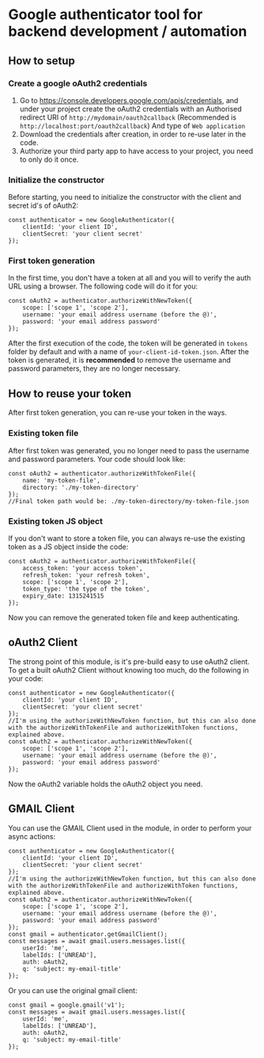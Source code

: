 # Google authenticator tool for backend development / automation
## How to setup
### Create a google oAuth2 credentials
1. Go to https://console.developers.google.com/apis/credentials, and under your project create the oAuth2 credentials with
an Authorised redirect URI of `http://mydomain/oauth2callback` (Recommended is `http://localhost:port/oauth2callback`) And type of `Web application`
2. Download the credentials after creation, in order to re-use later in the code.
3. Authorize your third party app to have access to your project, you need to only do it once.
### Initialize the constructor
Before starting, you need to initialize the constructor with the client and secret id's of oAuth2:
```
const authenticator = new GoogleAuthenticator({
    clientId: 'your client ID',
    clientSecret: 'your client secret'
});
```
### First token generation
In the first time, you don't have a token at all and you will to verify the auth URL using a browser.
The following code will do it for you:
```
const oAuth2 = authenticator.authorizeWithNewToken({
    scope: ['scope 1', 'scope 2'],
    username: 'your email address username (before the @)',
    password: 'your email address password'
});
```
After the first execution of the code, the token will be generated in `tokens` folder by default and with a name of `your-client-id-token.json`.
After the token is generated, it is **recommended** to remove the username and password parameters, they are no longer necessary.

## How to reuse your token
After first token generation, you can re-use your token in the ways.
### Existing token file
After first token was generated, you no longer need to pass the username and password parameters.
Your code should look like:
```
const oAuth2 = authenticator.authorizeWithTokenFile({
    name: 'my-token-file',
    directory: './my-token-directory'
});
//Final token path would be: ./my-token-directory/my-token-file.json
```
### Existing token JS object
If you don't want to store a token file, you can always re-use the existing token as a JS object inside the code:
```
const oAuth2 = authenticator.authorizeWithTokenFile({
    access_token: 'your access token',
    refresh_token: 'your refresh token',
    scope: ['scope 1', 'scope 2'],
    token_type: 'the type of the token',
    expiry_date: 1315241515
});
```
Now you can remove the generated token file and keep authenticating.

## oAuth2 Client
The strong point of this module, is it's pre-build easy to use oAuth2 client.
To get a built oAuth2 Client without knowing too much, do the following in your code:
```
const authenticator = new GoogleAuthenticator({
    clientId: 'your client ID',
    clientSecret: 'your client secret'
});
//I'm using the authorizeWithNewToken function, but this can also done with the authorizeWithTokenFile and authorizeWithToken functions, explained above.
const oAuth2 = authenticator.authorizeWithNewToken({
    scope: ['scope 1', 'scope 2'],
    username: 'your email address username (before the @)',
    password: 'your email address password'
});
```
Now the oAuth2 variable holds the oAuth2 object you need.

## GMAIL Client
You can use the GMAIL Client used in the module, in order to perform your async actions:
```
const authenticator = new GoogleAuthenticator({
    clientId: 'your client ID',
    clientSecret: 'your client secret'
});
//I'm using the authorizeWithNewToken function, but this can also done with the authorizeWithTokenFile and authorizeWithToken functions, explained above.
const oAuth2 = authenticator.authorizeWithNewToken({
    scope: ['scope 1', 'scope 2'],
    username: 'your email address username (before the @)',
    password: 'your email address password'
});
const gmail = authenticator.getGmailClient();
const messages = await gmail.users.messages.list({
    userId: 'me',
    labelIds: ['UNREAD'],
    auth: oAuth2,
    q: 'subject: my-email-title'
});
```
Or you can use the original gmail client:
```
const gmail = google.gmail('v1');
const messages = await gmail.users.messages.list({
    userId: 'me',
    labelIds: ['UNREAD'],
    auth: oAuth2,
    q: 'subject: my-email-title'
});
```